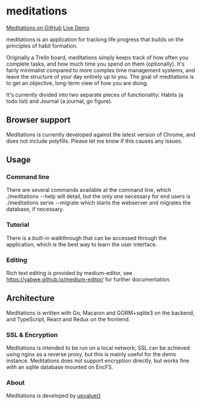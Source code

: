 # meditations

[Meditations on GitHub](https://github.com/ioddly/meditations)
[Live Demo](https://meditations.upvalue.io)

meditations is an application for tracking life progress that builds on the principles of habit
formation.

Originally a Trello board, meditations simply keeps track of how often you complete tasks, and
how much time you spend on them (optionally). It's fairly minimalist compared to more complex
time management systems, and leave the structure of your day entirely up to you. The goal of
meditations is to get an objective, long-term view of how you are doing.

It's currently divided into two separate pieces of functionality: Habits (a todo list) and
Journal (a journal, go figure).

## Browser support

Meditations is currently developed against the latest version of Chrome, and does not include
polyfills. Please let me know if this causes any issues.

## Usage

### Command line 

There are several commands available at the command line, which ./meditations --help will detail,
but the only one necessary for end users is ./meditations serve --migrate which starts the
webserver and migrates the database, if necessary.

### Tutorial

There is a built-in walkthrough that can be accessed through the application, which is the best
way to learn the user interface.

### Editing 

Rich text editing is provided by medium-editor, see https://yabwe.github.io/medium-editor/ for
further documentation.

## Architecture

Meditations is written with Go, Macaron and GORM+sqlite3 on the backend, and TypeScript, React
and Redux on the frontend.

### SSL & Encryption

Meditations is intended to be run on a local network; SSL can be achieved using nginx as a
reverse proxy, but this is mainly useful for the demo instance. Meditations does not support
encryption directly, but works fine with an sqlite database mounted on EncFS.

### About

Meditations is developed by [upvalue()](https://upvalue.io)
